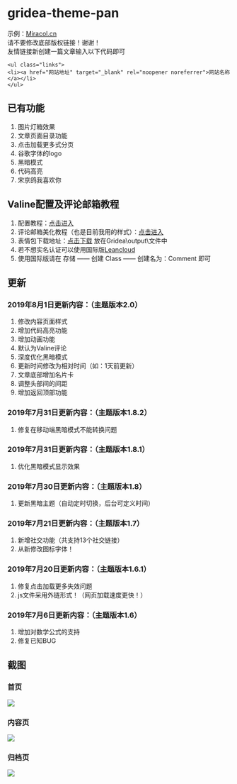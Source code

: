 # gridea-theme-pan
示例：[Miracol.cn](https://miracol.cn/)
</br>
请不要修改底部版权链接！谢谢！
</br>
友情链接新创建一篇文章输入以下代码即可
```
<ul class="links">
<li><a href="网站地址" target="_blank" rel="noopener noreferrer">网站名称</a></li>
</ul>
```

## 已有功能
1. 图片灯箱效果
2. 文章页面目录功能
3. 点击加载更多式分页
4. 谷歌字体的logo
5. 黑暗模式
6. 代码高亮
7. 宋京鸽我喜欢你
## Valine配置及评论邮箱教程
1. 配置教程：[点击进入](https://deserts.io/diy-a-comment-system/)
2. 评论邮箱美化教程（也是目前我用的样式）：[点击进入](https://immmmm.com/valine-diy)
3. 表情包下载地址：[点击下载](http://cloud.panjunwen.com/alu.zip) 放在Gridea\output\文件中
4. 若不想实名认证可以使用国际版[Leancloud](https://console.leancloud.app)
5. 使用国际版请在 存储 —— 创建 Class —— 创建名为：Comment 即可

## 更新

### 2019年8月1日更新内容：（主题版本2.0）
1. 修改内容页面样式
2. 增加代码高亮功能
3. 增加动画功能
4. 默认为Valine评论
5. 深度优化黑暗模式
6. 更新时间修改为相对时间（如：1天前更新）
7. 文章底部增加名片卡
8. 调整头部间的间距
9. 增加返回顶部功能

### 2019年7月31日更新内容：（主题版本1.8.2）
1. 修复在移动端黑暗模式不能转换问题

### 2019年7月31日更新内容：（主题版本1.8.1）
1. 优化黑暗模式显示效果

### 2019年7月30日更新内容：（主题版本1.8）
1. 更新黑暗主题（自动定时切换，后台可定义时间）

### 2019年7月21日更新内容：（主题版本1.7）
1. 新增社交功能（共支持13个社交链接）
2. 从新修改图标字体！

### 2019年7月20日更新内容：（主题版本1.6.1）
1. 修复点击加载更多失效问题
2. js文件采用外链形式！（网页加载速度更快！）

### 2019年7月6日更新内容：（主题版本1.6）
1. 增加对数学公式的支持
2. 修复已知BUG

## 截图

### 首页
![](https://i.loli.net/2019/07/12/5d287c18dca8a23556.jpg)

### 内容页
![](https://i.loli.net/2019/07/12/5d287c6ee9b2468919.jpg)

### 归档页
![](https://i.loli.net/2019/07/12/5d287c493e00b24265.jpg)
